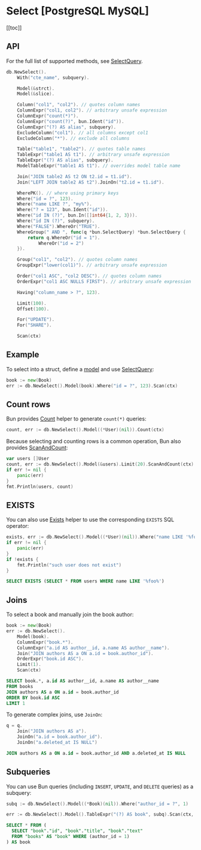 # Select [PostgreSQL MySQL]

[[toc]]

## API

For the full list of supported methods, see
[SelectQuery](https://pkg.go.dev/github.com/uptrace/bun#SelectQuery).

```go
db.NewSelect().
	With("cte_name", subquery).

	Model(&strct).
	Model(&slice).

	Column("col1", "col2"). // quotes column names
	ColumnExpr("col1, col2"). // arbitrary unsafe expression
	ColumnExpr("count(*)").
	ColumnExpr("count(?)", bun.Ident("id")).
	ColumnExpr("(?) AS alias", subquery).
	ExcludeColumn("col1"). // all columns except col1
	ExcludeColumn("*"). // exclude all columns

	Table("table1", "table2"). // quotes table names
	TableExpr("table1 AS t1"). // arbitrary unsafe expression
	TableExpr("(?) AS alias", subquery).
	ModelTableExpr("table1 AS t1"). // overrides model table name

	Join("JOIN table2 AS t2 ON t2.id = t1.id").
	Join("LEFT JOIN table2 AS t2").JoinOn("t2.id = t1.id").

	WherePK(). // where using primary keys
	Where("id = ?", 123).
	Where("name LIKE ?", "my%").
	Where("? = 123", bun.Ident("id")).
	Where("id IN (?)", bun.In([]int64{1, 2, 3})).
	Where("id IN (?)", subquery).
	Where("FALSE").WhereOr("TRUE").
	WhereGroup(" AND ", func(q *bun.SelectQuery) *bun.SelectQuery {
		return q.WhereOr("id = 1").
			WhereOr("id = 2")
	}).

	Group("col1", "col2"). // quotes column names
	GroupExpr("lower(col1)"). // arbitrary unsafe expression

	Order("col1 ASC", "col2 DESC"). // quotes column names
	OrderExpr("col1 ASC NULLS FIRST"). // arbitrary unsafe expression

    Having("column_name > ?", 123).

	Limit(100).
	Offset(100).

	For("UPDATE").
	For("SHARE").

	Scan(ctx)
```

## Example

To select into a struct, define a [model](models.html) and use
[SelectQuery](https://pkg.go.dev/github.com/uptrace/bun#SelectQuery):

```go
book := new(Book)
err := db.NewSelect().Model(book).Where("id = ?", 123).Scan(ctx)
```

## Count rows

Bun provides [Count](https://pkg.go.dev/github.com/uptrace/bun#SelectQuery.Count) helper to generate
`count(*)` queries:

```go
count, err := db.NewSelect().Model((*User)(nil)).Count(ctx)
```

Because selecting and counting rows is a common operation, Bun also provides
[ScanAndCount](https://pkg.go.dev/github.com/uptrace/bun#SelectQuery.ScanAndCount):

```go
var users []User
count, err := db.NewSelect().Model(&users).Limit(20).ScanAndCount(ctx)
if err != nil {
	panic(err)
}
fmt.Println(users, count)
```

## EXISTS

You can also use [Exists](https://pkg.go.dev/github.com/uptrace/bun#SelectQuery.Exists) helper to
use the corresponding `EXISTS` SQL operator:

```go
exists, err := db.NewSelect().Model((*User)(nil)).Where("name LIKE '%foo%'").Exists(ctx)
if err != nil {
	panic(err)
}
if !exists {
	fmt.Println("such user does not exist")
}
```

```sql
SELECT EXISTS (SELECT * FROM users WHERE name LIKE '%foo%')
```

## Joins

To select a book and manually join the book author:

```go
book := new(Book)
err := db.NewSelect().
    Model(book).
    ColumnExpr("book.*").
    ColumnExpr("a.id AS author__id, a.name AS author__name").
    Join("JOIN authors AS a ON a.id = book.author_id").
    OrderExpr("book.id ASC").
    Limit(1).
    Scan(ctx)
```

```sql
SELECT book.*, a.id AS author__id, a.name AS author__name
FROM books
JOIN authors AS a ON a.id = book.author_id
ORDER BY book.id ASC
LIMIT 1
```

To generate complex joins, use `JoinOn`:

```go
q = q.
    Join("JOIN authors AS a").
    JoinOn("a.id = book.author_id").
    JoinOn("a.deleted_at IS NULL")
```

```sql
JOIN authors AS a ON a.id = book.author_id AND a.deleted_at IS NULL
```

## Subqueries

You can use Bun queries (including `INSERT`, `UPDATE`, and `DELETE` queries) as a subquery:

```go
subq := db.NewSelect().Model((*Book)(nil)).Where("author_id = ?", 1)

err := db.NewSelect().Model().TableExpr("(?) AS book", subq).Scan(ctx, &books)
```

```sql
SELECT * FROM (
  SELECT "book"."id", "book"."title", "book"."text"
  FROM "books" AS "book" WHERE (author_id = 1)
) AS book
```

